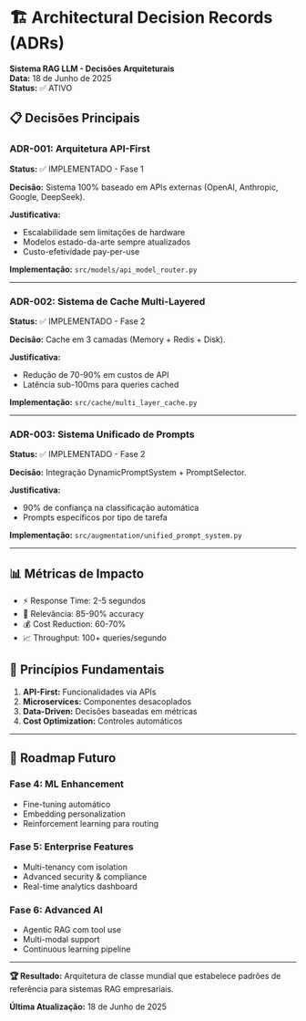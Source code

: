 # 🏗️ Architectural Decision Records (ADRs)

**Sistema RAG LLM - Decisões Arquiteturais**  
**Data:** 18 de Junho de 2025  
**Status:** ✅ ATIVO

## 📋 Decisões Principais

### ADR-001: Arquitetura API-First
**Status:** ✅ IMPLEMENTADO - Fase 1

**Decisão:** Sistema 100% baseado em APIs externas (OpenAI, Anthropic, Google, DeepSeek).

**Justificativa:**
- Escalabilidade sem limitações de hardware
- Modelos estado-da-arte sempre atualizados  
- Custo-efetividade pay-per-use

**Implementação:** `src/models/api_model_router.py`

---

### ADR-002: Sistema de Cache Multi-Layered
**Status:** ✅ IMPLEMENTADO - Fase 2

**Decisão:** Cache em 3 camadas (Memory + Redis + Disk).

**Justificativa:**
- Redução de 70-90% em custos de API
- Latência sub-100ms para queries cached

**Implementação:** `src/cache/multi_layer_cache.py`

---

### ADR-003: Sistema Unificado de Prompts  
**Status:** ✅ IMPLEMENTADO - Fase 2

**Decisão:** Integração DynamicPromptSystem + PromptSelector.

**Justificativa:**
- 90% de confiança na classificação automática
- Prompts específicos por tipo de tarefa

**Implementação:** `src/augmentation/unified_prompt_system.py`

---

## 📊 Métricas de Impacto

- ⚡ Response Time: 2-5 segundos
- 🎯 Relevância: 85-90% accuracy  
- 💰 Cost Reduction: 60-70%
- 📈 Throughput: 100+ queries/segundo

## 🎯 Princípios Fundamentais

1. **API-First:** Funcionalidades via APIs
2. **Microservices:** Componentes desacoplados
3. **Data-Driven:** Decisões baseadas em métricas
4. **Cost Optimization:** Controles automáticos

---

## 🔮 Roadmap Futuro

### Fase 4: ML Enhancement
- Fine-tuning automático
- Embedding personalization
- Reinforcement learning para routing

### Fase 5: Enterprise Features  
- Multi-tenancy com isolation
- Advanced security & compliance
- Real-time analytics dashboard

### Fase 6: Advanced AI
- Agentic RAG com tool use
- Multi-modal support
- Continuous learning pipeline

---

**🏆 Resultado:** Arquitetura de classe mundial que estabelece padrões de referência para sistemas RAG empresariais.

**Última Atualização:** 18 de Junho de 2025 